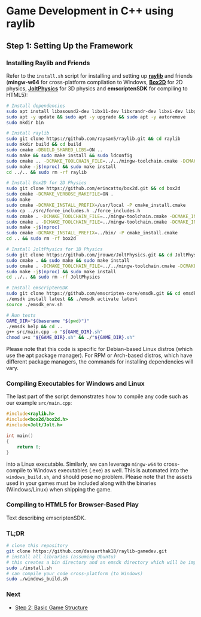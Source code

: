 # Game Development in C++ using raylib

## Step 1: Setting Up the Framework

### Installing Raylib and Friends

Refer to the ``install.sh`` script for installing and setting up [**raylib**](https://www.raylib.com/) and friends (**mingw-w64** for cross-platform compilation to Windows, [**Box2D**](https://box2d.org/) for 2D physics, [**JoltPhysics**](https://jrouwe.github.io/JoltPhysicsDocs/5.2.0/index.html) for 3D physics and **emscriptenSDK** for compiling to HTML5):

```bash
# Install dependencies
sudo apt install libasound2-dev libx11-dev libxrandr-dev libxi-dev libgl1-mesa-dev libglu1-mesa-dev libxcursor-dev libxinerama-dev libwayland-dev libxkbcommon-dev git make cmake glslc glslang-tools libshaderc-dev libshaderc1 vulkan-tools mingw-w64
sudo apt -y update && sudo apt -y upgrade && sudo apt -y autoremove
sudo mkdir bin

# Install raylib
sudo git clone https://github.com/raysan5/raylib.git && cd raylib
sudo mkdir build && cd build
sudo cmake -DBUILD_SHARED_LIBS=ON ..
sudo make && sudo make install && sudo ldconfig
sudo cmake .. -DCMAKE_TOOLCHAIN_FILE=../../mingw-toolchain.cmake -DCMAKE_INSTALL_PREFIX=../../bin -DBUILD_EXAMPLES=OFF -DBUILD_SHARED_LIBS=OFF
sudo make -j$(nproc) && sudo make install
cd ../.. && sudo rm -rf raylib

# Install Box2D for 2D Physics
sudo git clone https://github.com/erincatto/box2d.git && cd box2d
sudo cmake -DCMAKE_VERBOSE_MAKEFILE=ON .
sudo make
sudo cmake -DCMAKE_INSTALL_PREFIX=/usr/local -P cmake_install.cmake
sudo cp ../src/force_includes.h ./force_includes.h
sudo cmake . -DCMAKE_TOOLCHAIN_FILE=../mingw-toolchain.cmake -DCMAKE_INSTALL_PREFIX=../bin -DCMAKE_CXX_FLAGS="-includeforce_includes.h"
sudo cmake . -DCMAKE_TOOLCHAIN_FILE=../mingw-toolchain.cmake -DCMAKE_INSTALL_PREFIX=../bin -DCMAKE_CXX_FLAGS="-includeforce_includes.h"
sudo make -j$(nproc)
sudo cmake -DCMAKE_INSTALL_PREFIX=../bin/ -P cmake_install.cmake
cd .. && sudo rm -rf box2d

# Install JoltPhysics for 3D Physics
sudo git clone https://github.com/jrouwe/JoltPhysics.git && cd JoltPhysics/Build/
sudo cmake . && sudo make && sudo make install
sudo cmake . -DCMAKE_TOOLCHAIN_FILE=../../mingw-toolchain.cmake -DCMAKE_INSTALL_PREFIX=../../bin
sudo make -j$(nproc) && sudo make install
cd ../.. && sudo rm -rf JoltPhysics

# Install emscriptenSDK
sudo git clone https://github.com/emscripten-core/emsdk.git && cd emsdk
./emsdk install latest && ./emsdk activate latest
source ./emsdk_env.sh

# Run tests
GAME_DIR="$(basename "$(pwd)")"
./emsdk help && cd ..
g++ src/main.cpp -o "${GAME_DIR}.sh"
chmod u+x "${GAME_DIR}.sh" && ./"${GAME_DIR}.sh"
```

Please note that this code is specific for Debian-based Linux distros (which use the apt package manager). For RPM or Arch-based distros, which have different package managers, the commands for installing dependencies will vary.

### Compiling Executables for Windows and Linux

The last part of the script demonstrates how to compile any code such as our example ``src/main.cpp``:

```C++
#include<raylib.h>
#include<box2d/box2d.h>
#include<Jolt/Jolt.h>

int main()
{
    return 0;
}
```

into a Linux executable. Similarly, we can leverage ``mingw-w64`` to cross-compile to Windows executables (.exe) as well. This is automated into the ``windows_build.sh``, and should pose no problem. Please note that the assets used in your games must be included along with the binaries (Windows/Linux) when shipping the game.

### Compiling to HTML5 for Browser-Based Play

Text describing emscriptenSDK.

### TL;DR

```bash
# clone this repository
git clone https://github.com/dassarthak18/raylib-gamedev.git
# install all libraries (assuming Ubuntu)
# this creates a bin directory and an emsdk directory which will be important later
sudo ./install.sh
# can compile your code cross-platform (to Windows)
sudo ./windows_build.sh
```

### Next

* [Step 2: Basic Game Structure](docs/step_2.md)
